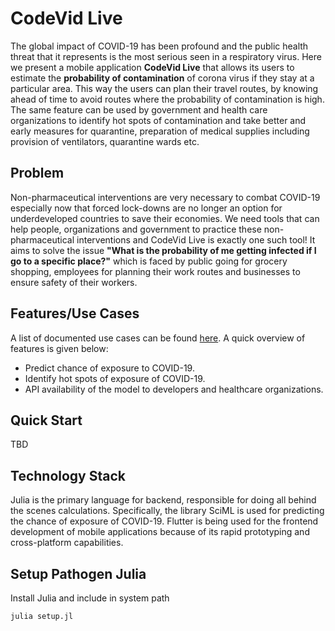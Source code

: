# CodeVid Live

The global impact of COVID-19 has been profound and the public health threat that it represents is the most serious seen in a respiratory virus. Here we present a mobile application **CodeVid Live** that allows its users to estimate the **probability of contamination** of corona virus if they stay at a particular area. This way the users can plan their travel routes, by knowing ahead of time to avoid routes where the probability of contamination is high. The same feature can be used by government and health care organizations to identify hot spots of contamination and take better and early measures for quarantine, preparation of medical supplies including provision of ventilators, quarantine wards etc.

## Problem

Non-pharmaceutical interventions are very necessary to combat COVID-19 especially now that forced lock-downs are no longer an option for underdeveloped countries to save their economies. We need tools that can help people, organizations and government to practice these non-pharmaceutical interventions and CodeVid Live is exactly one such tool!
It aims to solve the issue **"What is the probability of me getting infected if I go to a specific place?"** which is faced by public going for grocery shopping, employees for planning their work routes and businesses to ensure safety of their workers.

## Features/Use Cases

A list of documented use cases can be found [here](https://github.com/MLH-Fellowship/CodeVidLive/issues/1). A quick overview of features is given below:

- Predict chance of exposure to COVID-19.
- Identify hot spots of exposure of COVID-19.
- API availability of the model to developers and healthcare organizations.

## Quick Start

TBD

## Technology Stack

Julia is the primary language for backend, responsible for doing all behind the scenes calculations. Specifically, the library SciML is used for predicting the chance of exposure of COVID-19.
Flutter is being used for the frontend development of mobile applications because of its rapid prototyping and cross-platform capabilities.

## Setup Pathogen Julia

Install Julia and include in system path

```bash
julia setup.jl
```
